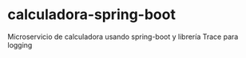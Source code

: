 # calculadora-spring-boot
Microservicio de calculadora usando spring-boot y librería Trace para logging
